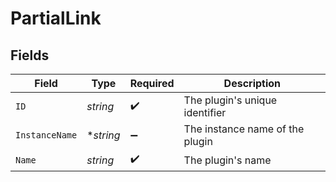 # PartialLink


## Fields

| Field                           | Type                            | Required                        | Description                     |
| ------------------------------- | ------------------------------- | ------------------------------- | ------------------------------- |
| `ID`                            | *string*                        | :heavy_check_mark:              | The plugin's unique identifier  |
| `InstanceName`                  | **string*                       | :heavy_minus_sign:              | The instance name of the plugin |
| `Name`                          | *string*                        | :heavy_check_mark:              | The plugin's name               |